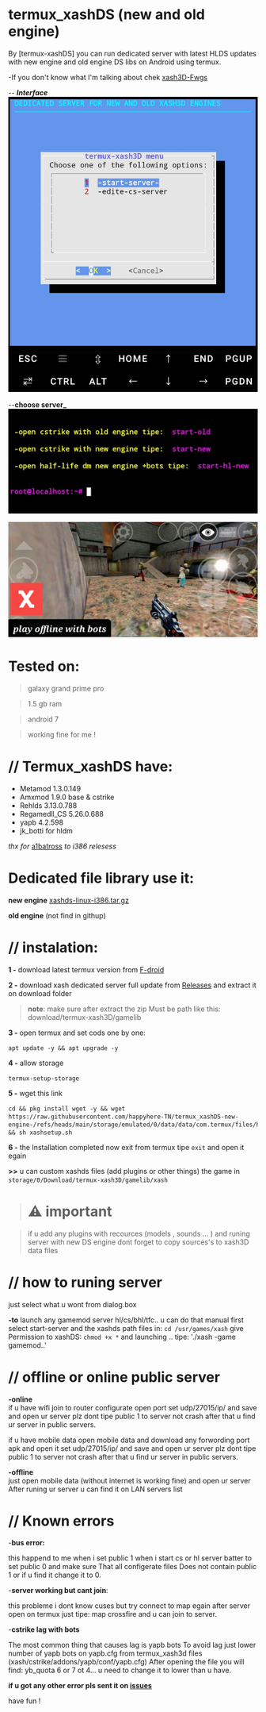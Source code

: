 # termux_xashDS (new and old engine)


By [termux-xashDS] you can run dedicated server with latest HLDS updates with new engine and old engine DS libs on Android using termux.

-If you don't know what I'm talking about chek [xash3D-Fwgs](https://github.com/FWGS/xash3d-fwgs)


-- **_Interface_**
![Image](https://raw.githubusercontent.com/happyhere-TN/termux_xashDS-new-engine-/refs/heads/main/head.jpg)
   
--**choose server_**
![Image](https://github.com/happyhere-TN/termux_xashDS-new-engine-/blob/main/chooseserver.jpg?raw=true)


![Image](https://github.com/happyhere-TN/termux_xashDS-new-engine-/blob/main/hlbots.jpg?raw=true)

# **Tested on:**

> galaxy grand prime pro

> 1.5 gb ram

> android 7

> working fine for me !

# **// Termux_xashDS have:**

- Metamod 1.3.0.149
- Amxmod 1.9.0 base & cstrike
- Rehlds 3.13.0.788
- Regamedll_CS 5.26.0.688
- yapb 4.2.598
- jk_botti for hldm

_thx for_ [a1batross](https://github.com/a1batross) _to i386 relesess_

# **Dedicated file library use it:**

**new engine** [xashds-linux-i386.tar.gz](https://github.com/FWGS/xash3d-fwgs/releases/tag/continuous)

**old engine** (not find in githup)

# **// instalation:**

**1 -** download latest termux version from [F-droid](https://f-droid.org/fr/packages/com.termux/)

**2 -** download  xash dedicated server full update from [Releases](https://github.com/happyhere-TN/termux_xashDS-new-engine-/releases) and extract it on download folder
>**note**: make sure after extract the zip Must be path like this:
>download/termux-xash3D/gamelib

**3 -** open termux and set cods one by one:
  
    apt update -y && apt upgrade -y

**4 -** allow storage

    termux-setup-storage

**5 -** wget this link
   
    cd && pkg install wget -y && wget https://raw.githubusercontent.com/happyhere-TN/termux_xashDS-new-engine-/refs/heads/main/storage/emulated/0/data/data/com.termux/files/home/xashsetup.sh && sh xashsetup.sh

**6 -** the Installation completed now exit from termux tipe `exit` and open it egain 

**>>** u can custom xashds files (add plugins or other things) the game in `storage/0/Download/termux-xash3D/gamelib/xash` 

># **⚠️ important**

> if u add any plugins with recources (models , sounds ... ) and runing server with new DS engine dont forget to copy sources's to xash3D data files 

# // how to runing server

just select what u wont from dialog.box

**-to** launch any gamemod server hl/cs/bhl/tfc.. u can do that manual first select start-server and the xashds path files in: `cd /usr/games/xash` give Permission to xashDS: `chmod +x *` and launching ..
tipe: './xash -game gamemod..'

# // offline or online public server

**-online**  
if u have wifi  join to router configurate open port set  udp/27015/ip/ and save and open ur server plz dont tipe public 1 to server not crash 
after that u find ur server in public servers.

if u have mobile data open mobile data and download any forwording port apk and open it set udp/27015/ip/ and save and open ur server plz dont tipe public 1 to server not crash 
after that u find ur server in public servers.

**-offline**  
just open mobile data (without internet is working fine) and open ur server  After runing ur server u can find it on LAN servers list

# // Known errors

-**bus error:**

this happend to me when i set public 1 when i start cs or hl server batter to set public 0 and make sure That all configerate files Does not contain public 1 or if u find it change it to 0.

-**server working but cant join**:

this probleme i dont know cuses but try connect to map egain after server open on termux just tipe: map crossfire and u can join to server.

-**cstrike lag with bots**

The most common thing that causes lag is yapb bots To avoid lag just lower number of yapb bots on yapb.cfg from termux_xash3d files (xash/cstrike/addons/yapb/conf/yapb.cfg) 
After opening the file you will find:
yb_quota 6 or 7 ot 4... 
u need to change it to lower than u have.

**if u got any other error pls sent it on [issues](https://github.com/happyhere-TN/termux_xashDS-new-engine-/issues)**

have fun !
